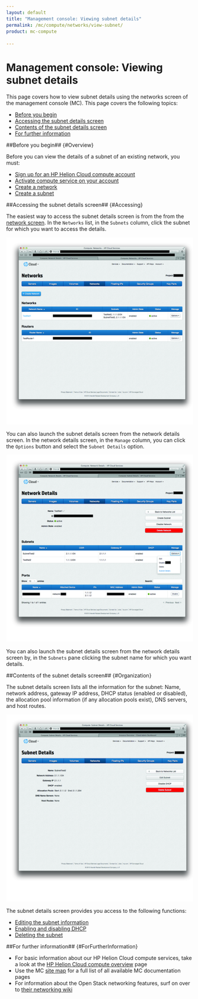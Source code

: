 ```yaml
---
layout: default
title: "Management console: Viewing subnet details"
permalink: /mc/compute/networks/view-subnet/
product: mc-compute

---
```

# Management console: Viewing subnet details

This page covers how to view subnet details using the networks screen of the management console (MC).  This page covers the following topics:

* [Before you begin](#Overview)
* [Accessing the subnet details screen](#Accessing)
* [Contents of the subnet details screen](#Organization)
* [For further information](#ForFurtherInformation)


##Before you begin## {#Overview}

Before you can view the details of a subnet of an existing network, you must:

* [Sign up for an HP Helion Cloud compute account](https://horizon.hpcloud.com/register)
* [Activate compute service on your account](https://horizon.hpcloud.com/landing/)
* [Create a network](/mc/compute/networks/create-network#Creating/)
* [Create a subnet](/mc/compute/networks/manage-subnet#Creating/)


##Accessing the subnet details screen## {#Accessing}

The easiest way to access the subnet details screen is from the from the [network screen](/mc/compute/networks).  In the `Networks` list, in the `Subnets` column, click the subnet for which you want to access the details.

<img src="media/subnet-details-launch0.jpg" width="580" alt="" />
 
You can also launch the subnet details screen from the network details screen.  In the network details screen, in the `Manage` column, you can click the `Options` button and select the `Subnet Details` option.

<img src="media/subnet-details-launch1.jpg" width="580" alt="" />

You can also launch the subnet details screen from the network details screen by, in the `Subnets` pane clicking the subnet name for which you want details.

##Contents of the subnet details screen## {#Organization}

The subnet details screen lists all the information for the subnet:  Name, network address, gateway IP address, DHCP status (enabled or disabled), the allocation pool information (if any allocation pools exist), DNS servers, and host routes.

<img src="media/subnet-details.jpg" width="580" alt="" />

The subnet details screen provides you access to the following functions:

* [Editing the subnet information](/mc/compute/networks/manage-subnet#Editing)
* [Enabling and disabling DHCP](/mc/compute/networks/manage-subnet#DHCP)
* [Deleting the subnet](/mc/compute/networks/manage-subnet#Deleting)


##For further information## {#ForFurtherInformation}

* For basic information about our HP Helion Cloud compute services, take a look at the [HP Helion Cloud compute overview](/compute/) page
* Use the MC [site map](/mc/sitemap) for a full list of all available MC documentation pages
* For information about the Open Stack networking features, surf on over to [their networking wiki](https://wiki.openstack.org/wiki/Quantum)
